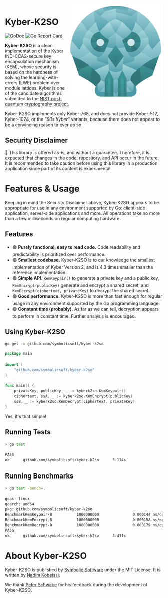 <img src="assets/kyber-k2so.png" align="right" height="300" width="300"/>

# Kyber-K2SO
[![GoDoc](https://godoc.org/github.com/symbolicsoft/kyber-k2so?status.svg)](https://pkg.go.dev/github.com/symbolicsoft/kyber-k2so?tab=overview)
[![Go Report Card](https://goreportcard.com/badge/github.com/symbolicsoft/kyber-k2so)](https://goreportcard.com/report/github.com/symbolicsoft/kyber-k2so)

**Kyber-K2SO** is a clean implementation of the [Kyber](https://pq-crystals.org/kyber) IND-CCA2-secure key encapsulation mechanism (KEM), whose security is based on the hardness of solving the learning-with-errors (LWE) problem over module lattices. Kyber is one of the candidate algorithms submitted to the [NIST post-quantum cryptography project](https://csrc.nist.gov/Projects/Post-Quantum-Cryptography).

Kyber-K2SO implements only Kyber-768, and does not provide Kyber-512, Kyber-1024, or the _"90s Kyber"_ variants, because there does not appear to be a convincing reason to ever do so.

## Security Disclaimer
🚨 This library is offered as-is, and without a guarantee. Therefore, it is expected that changes in the code, repository, and API occur in the future. It is recommended to take caution before using this library in a production application since part of its content is experimental.

# Features & Usage
Keeping in mind the Security Disclaimer above, Kyber-K2SO appears to be appropriate for use in any environment supported by Go: client-side application, server-side applications and more. All operations take no more than a few milliseconds on regular computing hardware.

## Features

* 🟢 **Purely functional, easy to read code.** Code readability and predictability is prioritized over performance.
* 🟢 **Smallest codebase.** Kyber-K2SO is to our knowledge the smallest implementation of Kyber Version 2, and is 4.3 times smaller than the reference implementation.
* 🟢 **Simple API.** `KemKeypair()` to generate a private key and a public key, `KemEncrypt(publicKey)` generate and encrypt a shared secret, and `KemDecrypt(ciphertext, privateKey)` to decrypt the shared secret.
* 🟢 **Good performance.** Kyber-K2SO is more than fast enough for regular usage in any environment supported by the Go programming language.
* 🟢 **Constant time (probably).** As far as we can tell, decryption appears to perform in constant time. Further analysis is encouraged.

## Using Kyber-K2SO
```bash
go get -u github.com/symbolicsoft/kyber-k2so
```

```go
package main

import (
	"github.com/symbolicsoft/kyber-k2so"
)

func main() {
	privateKey, publicKey, _ := kyberk2so.KemKeypair()
	ciphertext, ssA, _ := kyberk2so.KemEncrypt(publicKey)
	ssB, _ := kyberk2so.KemDecrypt(ciphertext, privateKey)
}
```

Yes, it's that simple!

## Running Tests
```bash
> go test

PASS
ok      github.com/symbolicsoft/kyber-k2so      3.114s
```

## Running Benchmarks
```bash
> go test -bench=.

goos: linux
goarch: amd64
pkg: github.com/symbolicsoft/kyber-k2so
BenchmarkKemKeypair-8           1000000000               0.000144 ns/op
BenchmarkKemEncrypt-8           1000000000               0.000158 ns/op
BenchmarkKemDecrypt-8           1000000000               0.000179 ns/op
PASS
ok      github.com/symbolicsoft/kyber-k2so      3.411s
```

# About Kyber-K2SO
Kyber-K2SO is published by [Symbolic Software](https://symbolic.software) under the MIT License. It is written by [Nadim Kobeissi](https://nadim.computer).

We thank [Peter Schwabe](https://cryptojedi.org/peter) for his feedback during the development of Kyber-K2SO.